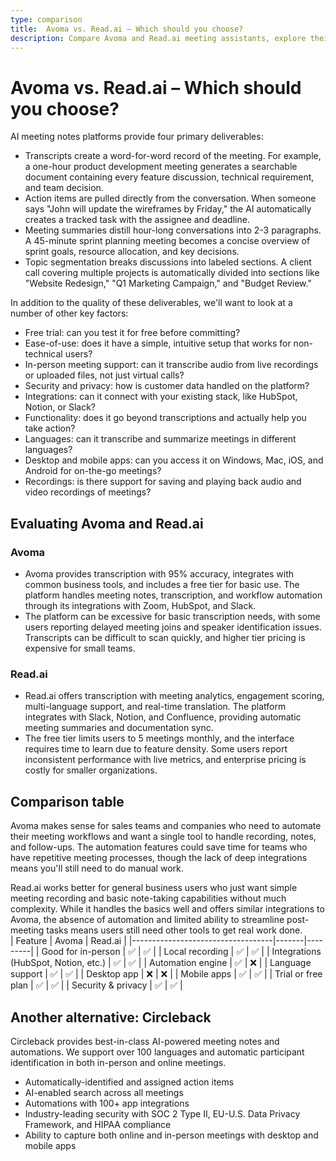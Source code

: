 ```yaml
---
type: comparison
title:  Avoma vs. Read.ai – Which should you choose?
description: Compare Avoma and Read.ai meeting assistants, explore their key features, pricing, and discover why Circleback might be a better alternative for your needs.
---
```


# Avoma vs. Read.ai – Which should you choose?  
AI meeting notes platforms provide four primary deliverables:  
  
* Transcripts create a word-for-word record of the meeting. For example, a one-hour product development meeting generates a searchable document containing every feature discussion, technical requirement, and team decision.  
* Action items are pulled directly from the conversation. When someone says "John will update the wireframes by Friday," the AI automatically creates a tracked task with the assignee and deadline.  
* Meeting summaries distill hour-long conversations into 2-3 paragraphs. A 45-minute sprint planning meeting becomes a concise overview of sprint goals, resource allocation, and key decisions.  
* Topic segmentation breaks discussions into labeled sections. A client call covering multiple projects is automatically divided into sections like "Website Redesign," "Q1 Marketing Campaign," and "Budget Review."  
  
In addition to the quality of these deliverables, we'll want to look at a number of other key factors:  
  
* Free trial: can you test it for free before committing?  
* Ease-of-use: does it have a simple, intuitive setup that works for non-technical users?  
* In-person meeting support: can it transcribe audio from live recordings or uploaded files, not just virtual calls?  
* Security and privacy: how is customer data handled on the platform?  
* Integrations: can it connect with your existing stack, like HubSpot, Notion, or Slack?  
* Functionality: does it go beyond transcriptions and actually help you take action?  
* Languages: can it transcribe and summarize meetings in different languages?  
* Desktop and mobile apps: can you access it on Windows, Mac, iOS, and Android for on-the-go meetings?  
* Recordings: is there support for saving and playing back audio and video recordings of meetings?    
## Evaluating Avoma and Read.ai  
### Avoma
* Avoma provides transcription with 95% accuracy, integrates with common business tools, and includes a free tier for basic use. The platform handles meeting notes, transcription, and workflow automation through its integrations with Zoom, HubSpot, and Slack.
* The platform can be excessive for basic transcription needs, with some users reporting delayed meeting joins and speaker identification issues. Transcripts can be difficult to scan quickly, and higher tier pricing is expensive for small teams.

### Read.ai
* Read.ai offers transcription with meeting analytics, engagement scoring, multi-language support, and real-time translation. The platform integrates with Slack, Notion, and Confluence, providing automatic meeting summaries and documentation sync.
* The free tier limits users to 5 meetings monthly, and the interface requires time to learn due to feature density. Some users report inconsistent performance with live metrics, and enterprise pricing is costly for smaller organizations.  
## Comparison table    
Avoma makes sense for sales teams and companies who need to automate their meeting workflows and want a single tool to handle recording, notes, and follow-ups. The automation features could save time for teams who have repetitive meeting processes, though the lack of deep integrations means you'll still need to do manual work.

Read.ai works better for general business users who just want simple meeting recording and basic note-taking capabilities without much complexity. While it handles the basics well and offers similar integrations to Avoma, the absence of automation and limited ability to streamline post-meeting tasks means users still need other tools to get real work done.  
| Feature                           | Avoma | Read.ai |
|-----------------------------------|-------|---------|
| Good for in-person                | ✅    | ✅      |
| Local recording                   | ✅    | ✅      |
| Integrations (HubSpot, Notion, etc.) | ✅ | ✅      |
| Automation engine                  | ✅    | ❌      |
| Language support                   | ✅    | ✅      |
| Desktop app                       | ❌    | ❌      |
| Mobile apps                       | ✅    | ✅      |
| Trial or free plan                 | ✅    | ✅      |
| Security & privacy                 | ✅    | ✅      |  
## Another alternative: Circleback  
Circleback provides best-in-class AI-powered meeting notes and automations. We support over 100 languages and automatic participant identification in both in-person and online meetings.  
  
* Automatically-identified and assigned action items  
* AI-enabled search across all meetings  
* Automations with 100+ app integrations  
* Industry-leading security with SOC 2 Type II, EU-U.S. Data Privacy Framework, and HIPAA compliance  
* Ability to capture both online and in-person meetings with desktop and mobile apps  
